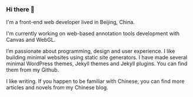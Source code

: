 ### Hi there 👋

I'm a front-end web developer lived in Beijing, China. 

I'm currently working on web-based annotation tools development with Canvas and WebGL.

I’m passionate about programming, design and user experience. I like building minimal websites using static site generators. I have made several minimal WordPress themes, Jekyll themes and Jekyll plugins. You can find them from my Github.

I like writing. If you happen to be familiar with Chinese, you can find more articles and novels from my Chinese blog.

<!--
**erlzhang/erlzhang** is a ✨ _special_ ✨ repository because its `README.md` (this file) appears on your GitHub profile.

Here are some ideas to get you started:

- 🔭 I’m currently working on ...
- 🌱 I’m currently learning ...
- 👯 I’m looking to collaborate on ...
- 🤔 I’m looking for help with ...
- 💬 Ask me about ...
- 📫 How to reach me: ...
- 😄 Pronouns: ...
- ⚡ Fun fact: ...
-->
